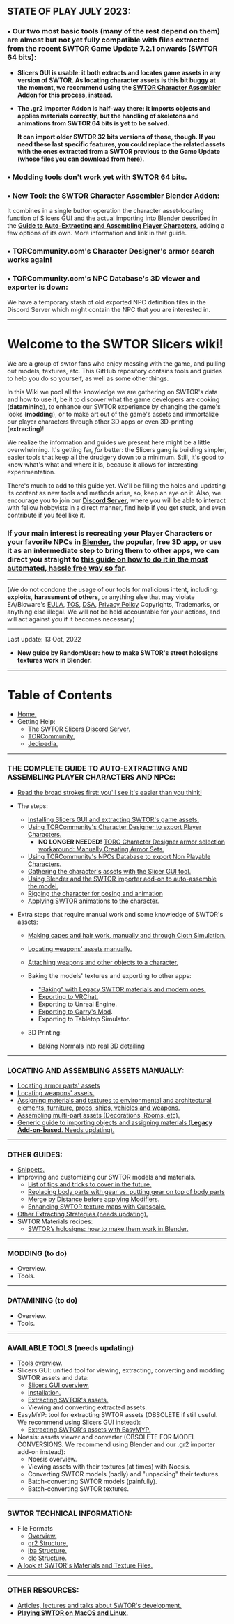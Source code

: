 ## STATE OF PLAY JULY 2023:

### • Our two most basic tools (many of the rest depend on them) are almost but not yet fully compatible with files extracted from the recent SWTOR Game Update 7.2.1 onwards (SWTOR 64 bits):
* **Slicers GUI is usable: it both extracts and locates game assets in any version of SWTOR. As locating character assets is this bit buggy at the moment, we recommend using the [SWTOR Character Assembler Addon](https://github.com/SWTOR-Slicers/SWTOR-Character-Assembler) for this process, instead.**
* **The .gr2 Importer Addon is half-way there: it imports objects and applies materials correctly, but the handling of skeletons and animations from SWTOR 64 bits is yet to be solved.**

  **It can import older SWTOR 32 bits versions of those, though. If you need these last specific features, you could replace the related assets with the ones extracted from a SWTOR previous to the Game Update (whose files you can download from [here](https://drive.google.com/drive/folders/1ZkBNz1cK_IXBxBd4OIYL1jRImnnfHXKW?usp=sharing)).**

### • Modding tools don't work yet with SWTOR 64 bits.

### • New Tool: the [SWTOR Character Assembler Blender Addon](https://github.com/SWTOR-Slicers/SWTOR-Character-Assembler):  
It combines in a single button operation the character asset-locating function of Slicers GUI and the actual importing into Blender described in the **[Guide to Auto-Extracting and Assembling Player Characters](https://github.com/SWTOR-Slicers/WikiPedia/wiki/locating-swtor-characters-assets-automatically)**, adding a few options of its own. More information and link in that guide.

### • TORCommunity.com's Character Designer's armor search works again!

### • TORCommunity.com's NPC Database's 3D viewer and exporter is down:
We have a temporary stash of old exported NPC definition files in the Discord Server which might contain the NPC that you are interested in.

___


# Welcome to the SWTOR Slicers wiki!

We are a group of swtor fans who enjoy messing with the game, and pulling out models, textures, etc. This GitHub repository contains tools and guides to help you do so yourself, as well as some other things.

In this Wiki we pool all the knowledge we are gathering on SWTOR's data and how to use it, be it to discover what the game developers are cooking (**datamining**), to enhance our SWTOR experience by changing the game's looks (**modding**), or to make art out of the game's assets and immortalize our player characters through other 3D apps or even 3D-printing (**extracting**)!

We realize the information and guides we present here might be a little overwhelming. It's getting far, _far_ better: the Slicers gang is building simpler, easier tools that keep all the drudgery down to a minimum. Still, it's good to know what's what and where it is, because it allows for interesting experimentation.

There's much to add to this guide yet. We'll be filling the holes and updating its content as new tools and methods arise, so, keep an eye on it. Also, we encourage you to join our [**Discord Server**](https://discord.gg/XfHFjSN), where you will be able to interact with fellow hobbyists in a direct manner, find help if you get stuck, and even contribute if you feel like it.

### If your main interest is recreating your Player Characters or your favorite NPCs in [Blender](https://blender.org/), the popular, free 3D app, or use it as an intermediate step to bring them to other apps, we can direct you straight to [this guide on how to do it in the most automated, hassle free way so far](https://github.com/SWTOR-Slicers/WikiPedia/wiki/locating-swtor-characters-assets-automatically).

---
(We do not condone the usage of our tools for malicious intent, including: **exploits**, **harassment of others**, or anything else that may violate EA/Bioware's [EULA](https://www.swtor.com/legalnotices/euala), [TOS](http://www.swtor.com/legalnotices/termsofservice), [DSA](https://www.swtor.com/legalnotices/digitalservicesagreement), [Privacy Policy](https://www.swtor.com/legalnotices/privacypolicy) Copyrights, Trademarks, or anything else illegal. We will not be held accountable for your actions, and will act against you if it becomes necessary)


***

Last update: 13 Oct, 2022
*  **New guide by RandomUser: how to make SWTOR's street holosigns textures work in Blender.**

***

# Table of Contents
* [Home.](https://github.com/SWTOR-Slicers/WikiPedia/wiki)
* Getting Help:
  * [The SWTOR Slicers Discord Server.](https://discord.gg/XfHFjSN)
  * [TORCommunity.](https://github.com/SWTOR-Slicers/WikiPedia/wiki/TORCommunity)
  * [Jedipedia.](https://github.com/SWTOR-Slicers/WikiPedia/wiki/JediPedia)

***

### THE COMPLETE GUIDE TO AUTO-EXTRACTING AND ASSEMBLING PLAYER CHARACTERS AND NPCs:
  * [Read the broad strokes first: you'll see it's easier than you think!](https://github.com/SWTOR-Slicers/WikiPedia/wiki/locating-swtor-characters-assets-automatically)
  * The steps:
    * [Installing Slicers GUI and extracting SWTOR's game assets.](https://github.com/SWTOR-Slicers/WikiPedia/wiki/Installing-Slicers-GUI-and-extracting-SWTOR-game-assets)
    * [Using TORCommunity's Character Designer to export Player Characters.](https://github.com/SWTOR-Slicers/WikiPedia/wiki/Using-TORCommunity-Character-Designer)
      * **NO LONGER NEEDED!** [TORC Character Designer armor selection workaround: Manually Creating Armor Sets.]([https://github.com/SWTOR-Slicers/WikiPedia/wiki/TORC-Character-Designer:-Manually-Creating-Armor-Sets](https://github.com/SWTOR-Slicers/WikiPedia/wiki/TORC-Character-Designer-and-Manually-Creating-Armor-Sets))
    * [Using TORCommunity's NPCs Database to export Non Playable Characters.](https://github.com/SWTOR-Slicers/WikiPedia/wiki/Using-TORCommunity-NPCs-Database)
    * [Gathering the character's assets with the Slicer GUI tool.](https://github.com/SWTOR-Slicers/WikiPedia/wiki/Gathering-the-character-assets-with-the-Slicer-GUI-tool)
    * [Using Blender and the SWTOR importer add-on to auto-assemble the model.](https://github.com/SWTOR-Slicers/WikiPedia/wiki/Using-Blender-and-the-SWTOR-importer-add-on-to-auto-assemble-the-model)
    * [Rigging the character for posing and animation](https://github.com/SWTOR-Slicers/WikiPedia/wiki/Binding-a-character-to-a-posing-skeleton)
    * [Applying SWTOR animations to the character.](https://github.com/SWTOR-Slicers/WikiPedia/wiki/Applying-SWTOR-animations-to-a-skeleton)  

* Extra steps that require manual work and some knowledge of SWTOR's assets:
    * [Making capes and hair work, manually and through Cloth Simulation.](https://github.com/SWTOR-Slicers/WikiPedia/wiki/Making-capes-and-hair-work,-manually-and-through-Cloth-Simulation)
    * [Locating weapons' assets manually.](https://github.com/SWTOR-Slicers/WikiPedia/wiki/Locating-weapons-assets)
    * [Attaching weapons and other objects to a character.](https://github.com/SWTOR-Slicers/WikiPedia/wiki/Attaching-weapons-and-other-objects-to-a-character)

  * Baking the models' textures and exporting to other apps:
    * ["Baking" with Legacy SWTOR materials and modern ones.](https://github.com/SWTOR-Slicers/WikiPedia/wiki/Baking-the-models-to-export-them-to-other-apps)
    * [Exporting to VRChat.](https://github.com/SWTOR-Slicers/WikiPedia/wiki/Exporting-SWTOR-models-to-VRChat)
    * Exporting to Unreal Engine.
    * [Exporting to Garry's Mod](https://github.com/SWTOR-Slicers/WikiPedia/wiki/Exporting-to-Garry-Mod-(GMod)).
    * Exporting to Tabletop Simulator.
  * 3D Printing:
    * [Baking Normals into real 3D detailing](https://github.com/SWTOR-Slicers/WikiPedia/wiki/Baking-Normals)

***

### LOCATING AND ASSEMBLING ASSETS MANUALLY:

* [Locating armor parts' assets](https://github.com/SWTOR-Slicers/WikiPedia/wiki/Locating-Armor-Parts-Assets)
* [Locating weapons' assets.](https://github.com/SWTOR-Slicers/WikiPedia/wiki/Locating-weapons-assets)
* [Assigning materials and textures to environmental and architectural elements, furniture, props, ships, vehicles and weapons.](https://github.com/SWTOR-Slicers/WikiPedia/wiki/Assigning-materials-and-textures-to-environmental-and-architectural-elements,-furniture,-props,-ships,-vehicles-and-weapons)
* [Assembling multi-part assets (Decorations, Rooms, etc).](https://github.com/SWTOR-Slicers/WikiPedia/wiki/Assembling-Multi-Part-Assets-(Decorations,-Rooms,-etc))
* [Generic guide to importing objects and assigning materials (**Legacy Add-on-based**. Needs updating).](https://github.com/SWTOR-Slicers/WikiPedia/wiki/Importing-Objects-and-Assigning-Materials-in-Blender)

***

### OTHER GUIDES:

  * [Snippets.](https://github.com/SWTOR-Slicers/WikiPedia/wiki/Snippets)
  * Improving and customizing our SWTOR models and materials.
    * [List of tips and tricks to cover in the future.](https://github.com/SWTOR-Slicers/WikiPedia/wiki/Blender-and-SWTOR-Tips-and-Tricks)
    * [Replacing body parts with gear vs. putting gear on top of body parts](https://github.com/SWTOR-Slicers/WikiPedia/wiki/Replacing-body-parts-with-gear-vs.-putting-gear-on-top-of-body-parts)
    * [Merge by Distance before applying Modifiers.](https://github.com/SWTOR-Slicers/WikiPedia/wiki/Merge-by-Distance-before-applying-Modifiers)
    * [Enhancing SWTOR texture maps with Cupscale.](https://github.com/SWTOR-Slicers/WikiPedia/wiki/Enhancing-SWTOR-texture-maps-with-Cupscale)
  * [Other Extracting Strategies (needs updating).](https://github.com/SWTOR-Slicers/WikiPedia/wiki/Extracting-strategies)
  * SWTOR Materials recipes:
    * [SWTOR’s holosigns: how to make them work in Blender.](https://github.com/SWTOR-Slicers/WikiPedia/wiki/SWTOR-holographic-signs:-how-to-make-them-work)
***

### MODDING (to do)
* Overview.
* Tools.

***

### DATAMINING (to do)
* Overview.
* Tools.

***

### AVAILABLE TOOLS (needs updating)

* [Tools overview.](https://github.com/SWTOR-Slicers/WikiPedia/wiki/Tools-overview)
* Slicers GUI: unified tool for viewing, extracting, converting and modding SWTOR assets and data:
  * [Slicers GUI overview.](https://github.com/SWTOR-Slicers/WikiPedia/wiki/Slicers-GUI-overview)
  * [Installation.](https://github.com/SWTOR-Slicers/WikiPedia/wiki/Slicers-GUI-Installation)
  * [Extracting SWTOR's assets.](https://github.com/SWTOR-Slicers/WikiPedia/wiki/Extracting-SWTOR's-assets-with-the-Slicers-GUI)
  * Viewing and converting extracted assets.
* EasyMYP: tool for extracting SWTOR assets (OBSOLETE if still useful. We recommend using Slicers GUI instead):
  * [Extracting SWTOR's assets with EasyMYP.](https://github.com/SWTOR-Slicers/WikiPedia/wiki/Extracting-SWTOR-assets-with-EasyMYP)
* Noesis: assets viewer and converter (OBSOLETE FOR MODEL CONVERSIONS. We recommend using Blender and our .gr2 importer add-on instead):
  * Noesis overview.
  * Viewing assets with their textures (at times) with Noesis.
  * Converting SWTOR models (badly) and "unpacking" their textures.
  * Batch-converting SWTOR models (painfully).
  * Batch-converting SWTOR textures. 

***

### SWTOR TECHNICAL INFORMATION:
* File Formats
  * [Overview.](https://github.com/SWTOR-Slicers/WikiPedia/wiki/File-Formats)
  * [gr2 Structure.](https://github.com/SWTOR-Slicers/WikiPedia/wiki/GR2-File-Structure)
  * [jba Structure.](https://github.com/SWTOR-Slicers/WikiPedia/wiki/JBA-File-Structure)
  * [clo Structure.](https://github.com/SWTOR-Slicers/WikiPedia/wiki/CLO-File-Structure)
* [A look at SWTOR's Materials and Texture Files.](https://github.com/SWTOR-Slicers/WikiPedia/wiki/SWTOR-materials-and-texture-files)

***

### OTHER RESOURCES:
* [Articles, lectures and talks about SWTOR's development.](https://github.com/SWTOR-Slicers/WikiPedia/wiki/Articles,-lectures-and-talks)
* [**Playing SWTOR on MacOS and Linux.**](https://github.com/SWTOR-Slicers/WikiPedia/wiki/playing-swtor-on-other-operating-systems)
